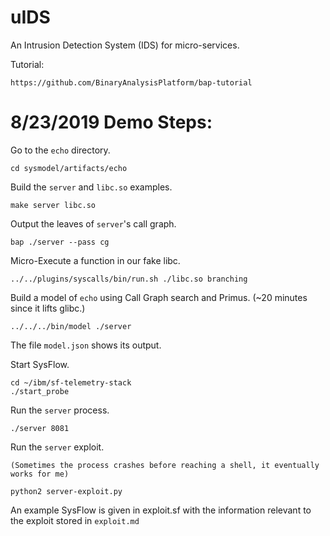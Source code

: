 uIDS
====

An Intrusion Detection System (IDS) for micro-services.

Tutorial:

    https://github.com/BinaryAnalysisPlatform/bap-tutorial

8/23/2019 Demo Steps:
=========================

Go to the `echo` directory.

    cd sysmodel/artifacts/echo

Build the `server` and `libc.so` examples.

    make server libc.so

Output the leaves of `server`'s call graph.

    bap ./server --pass cg

Micro-Execute a function in our fake libc.

    ../../plugins/syscalls/bin/run.sh ./libc.so branching

Build a model of `echo` using Call Graph search and Primus.
    (~20 minutes since it lifts glibc.)

    ../../../bin/model ./server

The file `model.json` shows its output.

Start SysFlow.

    cd ~/ibm/sf-telemetry-stack
    ./start_probe

Run the `server` process.

    ./server 8081

Run the `server` exploit.

    (Sometimes the process crashes before reaching a shell, it eventually works for me)

    python2 server-exploit.py

An example SysFlow is given in exploit.sf with the information relevant to the exploit
stored in `exploit.md`
